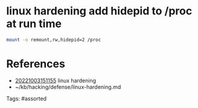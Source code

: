 # linux hardening add hidepid to /proc at run time
```bash
mount -o remount,rw,hidepid=2 /proc
```

# References
- [20221003151155](/zet/20221003151155/) linux hardening
- ~/kb/hacking/defense/linux-hardening.md

Tags:
    #assorted


